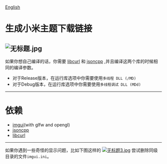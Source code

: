 [English](readme.md)

# 生成小米主题下载链接
![无标题.jpg](https://i.loli.net/2018/08/19/5b7956e3412f1.jpg)
-----
如果你想自己编译的话，你需要 [libcurl](https://curl.haxx.se/download.html) 和 [jsoncpp](https://github.com/open-source-parsers/jsoncpp) ,并且编译这两个库的时候相同的编译参数。
 - 对于Release版本，在运行库选项中你需要使用`多线程 DLL (/MD)`
 - 对于Debug版本，在运行库选项中你需要使用`多线程调试 DLL (MDd)`

-----
# 依赖
 - [imgui](https://github.com/ocornut/imgui)(with glfw and opengl)
 - [jsoncpp](https://github.com/open-source-parsers/jsoncpp)
 - [libcurl](https://curl.haxx.se/download.html)

 -----
 如果你遇到一些奇怪的显示问题，比如下图这样的
 [![无标题3.jpg](https://i.loli.net/2018/08/20/5b7ad04a38da3.jpg)](https://i.loli.net/2018/08/20/5b7ad04a38da3.jpg)
尝试删除同级目录的文件`imgui.ini`。
